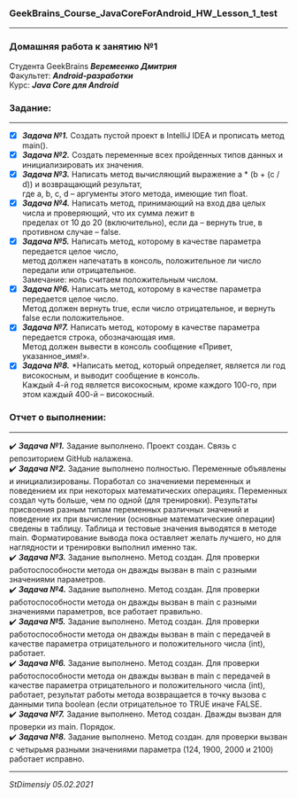 ### GeekBrains_Course_JavaCoreForAndroid_HW_Lesson_1_test
---
### Домашняя работа к занятию №1
Студента GeekBrains ***Веремеенко Дмитрия***    
Факультет: ***Android-разработки***    
Курс: ***Java Core для Android***    
### Задание:
---
- [X] ***Задача №1.***	Создать пустой проект в IntelliJ IDEA и прописать метод main().    
- [X] ***Задача №2.***	Создать переменные всех пройденных типов данных и инициализировать их значения.    
- [X] ***Задача №3.***	Написать метод вычисляющий выражение a * (b + (c / d)) и возвращающий результат,    
где a, b, c, d – аргументы этого метода, имеющие тип float.    
- [X] ***Задача №4.***	Написать метод, принимающий на вход два целых числа и проверяющий, что их сумма лежит в    
      пределах от 10 до 20 (включительно), если да – вернуть true, в противном случае – false.    
- [X] ***Задача №5.***	Написать метод, которому в качестве параметра передается целое число,    
      метод должен напечатать в консоль, положительное ли число передали или отрицательное.    
      Замечание: ноль считаем положительным числом.    
- [X] ***Задача №6.***	Написать метод, которому в качестве параметра передается целое число.    
      Метод должен вернуть true, если число отрицательное, и вернуть false если положительное.    
- [X] ***Задача №7.***	Написать метод, которому в качестве параметра передается строка, обозначающая имя.    
      Метод должен вывести в консоль сообщение «Привет, указанное_имя!».    
- [X] ***Задача №8.***	*Написать метод, который определяет, является ли год високосным, и выводит сообщение в консоль.    
      Каждый 4-й год является високосным, кроме каждого 100-го, при этом каждый 400-й – високосный.    
      
### Отчет о выполнении:
---    
:heavy_check_mark: ***Задача №1.***	 Задание выполнено. Проект создан. Связь с репозиторием GitHub налажена.    
:heavy_check_mark: ***Задача №2.*** Задание выполнено полностью. Переменные объявлены и инициализированы. Поработал со 
значениеми переменных и поведением их при некоторых математических операциях. Переменных создал чуть больше, чем
по одной (для тренировки). Результаты присвоения разным типам переменных различных значений и поведение их при
вычислении (основные математические операции) сведены в таблицу. Таблица и тестовые значения выводятся
в методе main. Форматирование вывода пока оставляет желать лучшего, но для наглядности и тренировки выполнил
именно так.       
:heavy_check_mark: ***Задача №3.*** Задание выполнено. Метод создан. Для проверки работоспособности метода он дважды
вызван в main с разными значениями параметров.   
:heavy_check_mark: ***Задача №4.*** Задание выполнено. Метод создан. Для проверки работоспособности метода он дважды
вызван в main с разными значениями параметров, все работает правильно.    
:heavy_check_mark: ***Задача №5.*** Задание выполнено. Метод создан. Для проверки работоспособности метода он дважды
вызван в main с передачей в качестве параметра отрицательного и положительного числа (int), работает.       
:heavy_check_mark: ***Задача №6.***	Задание выполнено. Метод создан. Для проверки работоспособности метода он дважды
вызван в main с передачей в качестве параметра отрицательного и положительного числа (int), работает,
результат работы метода возвращается в точку вызова с данными типа boolean (если отрицательное то TRUE иначе FALSE.     
:heavy_check_mark: ***Задача №7.*** Задание выполнено. Метод создан. Дважды вызван для проверки из main. Порядок.    
:heavy_check_mark: ***Задача №8.*** Задание выполнено. Метод создан. для проверки вызван с четырьмя разными значениями
параметра (124, 1900, 2000 и 2100) работает исправно.      
   
   
---   

*StDimensiy 05.02.2021*
